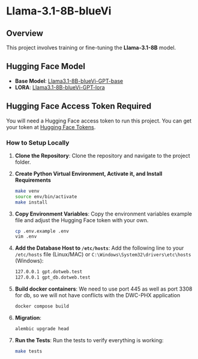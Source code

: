 # Llama-3.1-8B-blueVi

## Overview

This project involves training or fine-tuning the **Llama-3.1-8B** model.

## Hugging Face Model

- **Base Model**: [Llama3.1-8B-blueVi-GPT-base](https://huggingface.co/ThanhTranVisma/Llama3.1-8B-blueVi-GPT-base)
- **LORA**: [Llama3.1-8B-blueVi-GPT-lora](https://huggingface.co/ThanhTranVisma/Llama3.1-8B-blueVi-GPT-lora)

## Hugging Face Access Token Required

You will need a Hugging Face access token to run this project. You can get your token at [Hugging Face Tokens](https://huggingface.co/settings/tokens).

### How to Setup Locally

1. **Clone the Repository**: Clone the repository and navigate to the project folder.

2. **Create Python Virtual Environment, Activate it, and Install Requirements**
    ```bash
    make venv
    source env/bin/activate
    make install
    ```

3. **Copy Environment Variables**: Copy the environment variables example file and adjust the Hugging Face token with your own.
    ```bash
    cp .env.example .env
    vim .env
    ```

5. **Add the Database Host to `/etc/hosts`**:
    Add the following line to your `/etc/hosts` file (Linux/MAC) or `C:\Windows\System32\drivers\etc\hosts` (Windows):
    ```bash
    127.0.0.1 gpt.dotweb.test
    127.0.0.1 gpt_db.dotweb.test
    ```

6. **Build docker containers**:
    We need to use port 445 as well as port 3308 for db, so we will not have conflicts with the DWC-PHX application
    ```bash
    docker compose build
    ```

7. **Migration**:
    ```bash
    alembic upgrade head
    ```
8. **Run the Tests**:
    Run the tests to verify everything is working:
    ```bash
    make tests
    ```